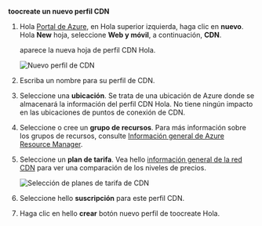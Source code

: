 **toocreate un nuevo perfil CDN**

1. Hola [Portal de Azure](https://portal.azure.com), en Hola superior izquierda, haga clic en **nuevo**.  Hola **New** hoja, seleccione **Web y móvil**, a continuación, **CDN**.
   
    aparece la nueva hoja de perfil CDN Hola.
   
    ![Nuevo perfil de CDN](./media/cdn-create-profile/new-cdn-profile-include.png)
2. Escriba un nombre para su perfil de CDN.
3. Seleccione una **ubicación**.  Se trata de una ubicación de Azure donde se almacenará la información del perfil CDN Hola.  No tiene ningún impacto en las ubicaciones de puntos de conexión de CDN.
4. Seleccione o cree un **grupo de recursos**.  Para más información sobre los grupos de recursos, consulte [Información general de Azure Resource Manager](../articles/azure-resource-manager/resource-group-overview.md#resource-groups).
5. Seleccione un **plan de tarifa**.  Vea hello [información general de la red CDN](../articles/cdn/cdn-overview.md#azure-cdn-features) para ver una comparación de los niveles de precios.
   
    ![Selección de planes de tarifa de CDN](./media/cdn-create-profile/cdn-choose-sku-include.png)
6. Seleccione hello **suscripción** para este perfil CDN.
7. Haga clic en hello **crear** botón nuevo perfil de toocreate Hola. 

